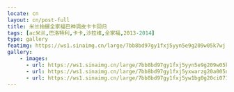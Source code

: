 ```yaml
---
locate: cn
layout: cn/post-full
title: 米兰拍摄全家福巴神调皮卡卡回归
tags: [ac米兰,巴洛特利,卡卡,沙拉维,全家福,2013-2014]
type: gallery
featimg: https://ws1.sinaimg.cn/large/7bb8bd97gy1fxj5yyn5e9g209w05k7wj.gif
gallery:
    - images:
      - url: https://ws1.sinaimg.cn/large/7bb8bd97gy1fxj5yyn5e9g209w05k7wj.gif
      - url: https://ws1.sinaimg.cn/large/7bb8bd97gy1fxj5yxwarzg20a005nnpf.gif
      - url: https://ws1.sinaimg.cn/large/7bb8bd97gy1fxj5yw1bg0g20ci071u0x.gif
---
```

